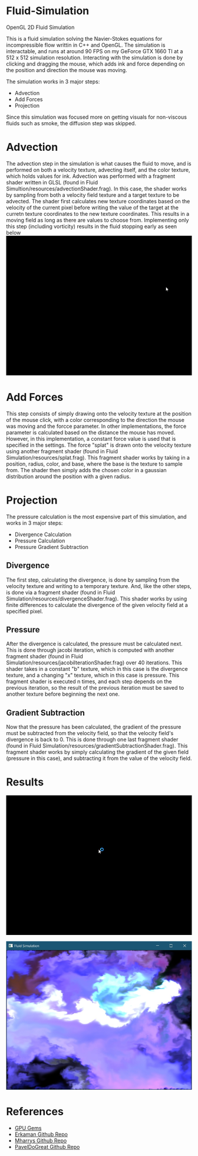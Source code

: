 # Fluid-Simulation
OpenGL 2D Fluid Simulation

This is a fluid simulation solving the Navier-Stokes equations for incompressible flow writtin in C++ and OpenGL. 
The simulation is interactable, and runs at around 90 FPS on my GeForce GTX 1660 TI at a 512 x 512 simulation resolution.
Interacting with the simulation is done by clicking and dragging the mouse, which adds ink and force depending on the position and direction the mouse was moving.

The simulation works in 3 major steps:
- Advection
- Add Forces
- Projection

Since this simulation was focused more on getting visuals for non-viscous fluids such as smoke, the diffusion step was skipped.

# Advection

The advection step in the simulation is what causes the fluid to move, and is performed on both a velocity texture, advecting itself, and the color texture, which holds values for ink.
Advection was performed with a fragment shader written in GLSL (found in Fluid Simultion/resources/advectionShader.frag). In this case, the shader works by sampling from both a velocity field texture
and a target texture to be advected. The shader first calculates new texture coordinates based on the velocity of the current pixel before writing the value of the target at the curretn texture coordinates
to the new texture coordinates. This results in a moving field as long as there are values to choose from. Implementing only this step (including vorticity) results in the fluid
stopping early as seen below
![Advection](screenshots/advection.gif)

# Add Forces

This step consists of simply drawing onto the velocity texture at the position of the mouse click, with a color corresponding to the direction the mouse was moving and the forcce parameter.
In other implementations, the force parameter is calculated based on the distance the mouse has moved. However, in this implementation, a constant force value is used that is specified in the 
settings. The force "splat" is drawn onto the velocity texture using another fragment shader (found in Fluid Simulation/resources/splat.frag). This fragment shader works by taking in a position, radius, color, and base,
where the base is the texture to sample from. The shader then simply adds the chosen color in a gaussian distribution around the position with a given radius.

# Projection

The pressure calculation is the most expensive part of this simulation, and works in 3 major steps:
- Divergence Calculation
- Pressure Calculation
- Pressure Gradient Subtraction

## Divergence
The first step, calculating the divergence, is done by sampling from the velocity texture and writing to a temporary texture. And, like the other steps, is done via a fragment shader
(found in Fluid Simulation/resources/divergenceShader.frag). This shader works by using finite differences to calculate the divergence of the given velocity field at a specified pixel.

## Pressure
After the divergence is calculated, the pressure must be calculated next. This is done through jacobi iteration, which is computed with another fragment shader (found in Fluid Simulation/resources/jacobiIterationShader.frag)
over 40 iterations. This shader takes in a constant "b" texture, which in this case is the divergence texture, and a changing "x" texture, which in this case is pressure. This fragment shader is executed n times, and each step depends
on the previous iteration, so the result of the previous iteration must be saved to another texture before beginning the next one.

## Gradient Subtraction
Now that the pressure has been calculated, the gradient of the pressure must be subtracted from the velocity field, so that the velocity field's divergence is back to 0. This is done through one last fragment shader
(found in Fluid Simulation/resources/gradientSubtractionShader.frag). This fragment shader works by simply calculating the gradient of the given field (pressure in this case), and subtracting it from the value of the velocity field.

# Results

![SimulationGif](screenshots/simgif.gif)

![SimulationGif](screenshots/simss.jpg)

# References
- [GPU Gems](https://developer.download.nvidia.com/books/HTML/gpugems/gpugems_ch38.html)
- [Erkaman Github Repo](https://github.com/Erkaman/fluid_sim)
- [Mharrys Github Repo](https://github.com/mharrys/fluids-2d)
- [PavelDoGreat Github Repo](https://github.com/PavelDoGreat/WebGL-Fluid-Simulation)
